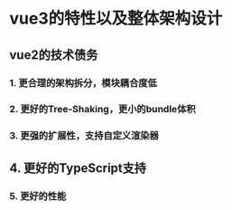 # vue3的特性以及整体架构设计



## vue2的技术债务

### 1. 更合理的架构拆分，模块耦合度低

### 2. 更好的Tree-Shaking，更小的bundle体积

### 3. 更强的扩展性，支持自定义渲染器

## 4. 更好的TypeScript支持

### 5. 更好的性能

 